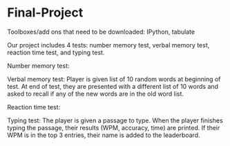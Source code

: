 # Final-Project

Toolboxes/add ons that need to be downloaded: IPython, tabulate

Our project includes 4 tests: number memory test, verbal memory test, reaction time test, and typing test. 

Number memory test:


Verbal memory test:  Player is given list of 10 random words at beginning of test.  At end of test, they are presented with a different list of 10 words and asked to recall if any of the new words are in the old word list.


Reaction time test:


Typing test: 
The player is given a passage to type. When the player finishes typing the passage, their results (WPM, accuracy, time) are printed.
If their WPM is in the top 3 entries, their name is added to the leaderboard.

